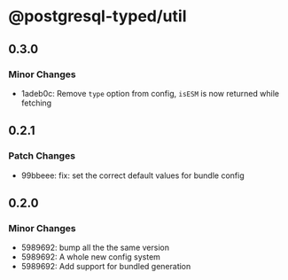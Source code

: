 # @postgresql-typed/util

## 0.3.0

### Minor Changes

- 1adeb0c: Remove `type` option from config, `isESM` is now returned while fetching

## 0.2.1

### Patch Changes

- 99bbeee: fix: set the correct default values for bundle config

## 0.2.0

### Minor Changes

- 5989692: bump all the the same version
- 5989692: A whole new config system
- 5989692: Add support for bundled generation
